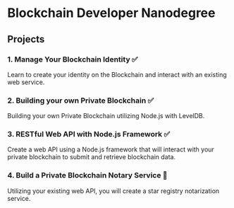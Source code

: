 # Blockchain Developer Nanodegree

## Projects

### 1. Manage Your Blockchain Identity ✅

Learn to create your identity on the Blockchain and interact with an existing web service.

### 2. Building your own Private Blockchain ✅

Building your own Private Blockchain utilizing Node.js with LevelDB.

### 3. RESTful Web API with Node.js Framework ✅

Create a web API using a Node.js framework that will interact with your private blockchain to submit and retrieve blockchain data.

### 4. Build a Private Blockchain Notary Service 🔄

Utilizing your existing web API, you will create a star registry notarization service.